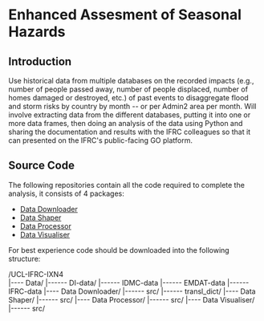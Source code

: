 # Enhanced Assesment of Seasonal Hazards

## Introduction

Use historical data from multiple databases on the recorded impacts (e.g., number of people passed away, number of people displaced, number of homes
damaged or destroyed, etc.) of past events to disaggregate flood and storm risks by country by month -- or per Admin2 area per month. Will involve
extracting data from the different databases, putting it into one or more data frames, then doing an analysis of the data using Python and sharing the
documentation and results with the IFRC colleagues so that it can presented on the IFRC's public-facing GO platform. 

## Source Code

The following repositories contain all the code required to complete the analysis, it consists of 4 packages:

- [Data Downloader](https://github.com/UCL-IFRC-IXN4/data_downloader.git)
- [Data Shaper](https://github.com/UCL-IFRC-IXN4/data-shaper.git)
- [Data Processor](https://github.com/UCL-IFRC-IXN4/data-processor.git)
- [Data Visualiser](https://github.com/UCL-IFRC-IXN4/data-downloader.git)

For best experience code should be downloaded into the following structure:

/UCL-IFRC-IXN4<br />
|---- Data/
|------ DI-data/
|------ IDMC-data
|------ EMDAT-data
|------ IFRC-data
|---- Data Downloader/
|------ src/
|------ transl_dict/
|---- Data Shaper/
|------ src/
|---- Data Processor/
|------ src/
|---- Data Visualiser/
|------ src/
